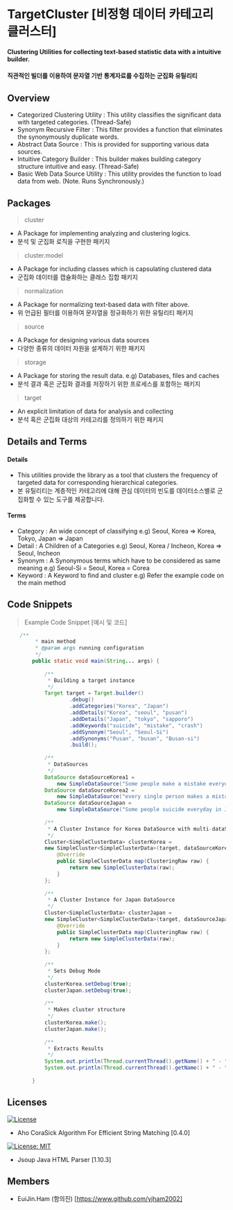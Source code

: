 # TargetCluster [비정형 데이터 카테고리 클러스터]

#### Clustering Utilities for collecting text-based statistic data with a intuitive builder.
#### 직관적인 빌더를 이용하여 문자열 기반 통계자료를 수집하는 군집화 유틸리티

## Overview

- Categorized Clustering Utility : This utility classifies the significant data with targeted categories. (Thread-Safe)
- Synonym Recursive Filter : This filter provides a function that eliminates the synonymously duplicate words.
- Abstract Data Source : This is provided for supporting various data sources.
- Intuitive Category Builder : This builder makes building category structure intuitive and easy. (Thread-Safe)
- Basic Web Data Source Utility : This utility provides the function to load data from web. (Note. Runs Synchronously.)

## Packages
> cluster
- A Package for implementing analyzing and clustering logics.
- 분석 및 군집화 로직을 구현한 패키지

> cluster.model
- A Package for including classes which is capsulating clustered data
- 군집화 데이터를 캡슐화하는 클래스 집합 패키지

> normalization
- A Package for normalizing text-based data with filter above.
- 위 언급된 필터를 이용하여 문자열을 정규화하기 위한 유틸리티 패키지

> source
- A Package for designing various data sources
- 다양한 종류의 데이터 자원을 설계하기 위한 패키지

> storage
- A Package for storing the result data. e.g) Databases, files and caches
- 분석 결과 혹은 군집화 결과를 저장하기 위한 프로세스를 포함하는 패키지

> target
- An explicit limitation of data for analysis and collecting
- 분석 혹은 군집화 대상의 카테고리를 정의하기 위한 패키지

## Details and Terms

#### Details
- This utilities provide the library as a tool that clusters the frequency of targeted data for corresponding hierarchical categories.
- 본 유틸리티는 계층적인 카테고리에 대해 관심 데이터의 빈도를 데이터소스별로 군집화할 수 있는 도구를 제공합니다.

#### Terms
- Category : An wide concept of classifying e.g) Seoul, Korea => Korea, Tokyo, Japan => Japan
- Detail : A Children of a Categories e.g) Seoul, Korea / Incheon, Korea => Seoul, Incheon
- Synonym : A Synonymous terms which have to be considered as same meaning e.g) Seoul-Si = Seoul, Korea = Corea
- Keyword : A Keyword to find and cluster e.g) Refer the example code on the main method

## Code Snippets

> Example Code Snippet [예시 및 코드]

```java
    /**
         * main method
         * @param args running configuration
         */
        public static void main(String... args) {
    
            /**
             * Building a target instance
             */
            Target target = Target.builder()
                    .debug()
                    .addCategories("Korea", "Japan")
                    .addDetails("Korea", "seoul", "pusan")
                    .addDetails("Japan", "tokyo", "sapporo")
                    .addKeywords("suicide", "mistake", "crash")
                    .addSynonym("Seoul", "Seoul-Si")
                    .addSynonyms("Pusan", "busan", "Busan-si")
                    .build();
    
            /**
             * DataSources
             */
            DataSource dataSourceKorea1 = 
                new SimpleDataSource("Some people make a mistake everyday in seoul, Korea.");
            DataSource dataSourceKorea2 = 
                new SimpleDataSource("every single person makes a mistake everyday in Korea.");
            DataSource dataSourceJapan = 
                new SimpleDataSource("Some people suicide everyday in Japan.");
    
            /**
             * A Cluster Instance for Korea DataSource with multi-dataSource
             */
            Cluster<SimpleClusterData> clusterKorea = 
            new SimpleCluster<SimpleClusterData>(target, dataSourceKorea1, dataSourceKorea2) {
                @Override
                public SimpleClusterData map(ClusteringRaw raw) {
                    return new SimpleClusterData(raw);
                }
            };
    
            /**
             * A Cluster Instance for Japan DataSource
             */
            Cluster<SimpleClusterData> clusterJapan = 
            new SimpleCluster<SimpleClusterData>(target, dataSourceJapan) {
                @Override
                public SimpleClusterData map(ClusteringRaw raw) {
                    return new SimpleClusterData(raw);
                }
            };
    
            /**
             * Sets Debug Mode
             */
            clusterKorea.setDebug(true);
            clusterJapan.setDebug(true);
    
            /**
             * Makes cluster structure
             */
            clusterKorea.make();
            clusterJapan.make();
    
            /**
             * Extracts Results
             */
            System.out.println(Thread.currentThread().getName() + " - " + clusterKorea.takeAll());
            System.out.println(Thread.currentThread().getName() + " - " + clusterJapan.takeAll());
    
        }
```

## Licenses

[![License](https://img.shields.io/badge/License-Apache%202.0-blue.svg)](https://opensource.org/licenses/Apache-2.0)

- Aho CoraSick Algorithm For Efficient String Matching [0.4.0]

[![License: MIT](https://img.shields.io/badge/License-MIT-yellow.svg)](https://opensource.org/licenses/MIT)

- Jsoup Java HTML Parser [1.10.3]

## Members

- EuiJin.Ham (함의진) [https://www.github.com/yjham2002]
